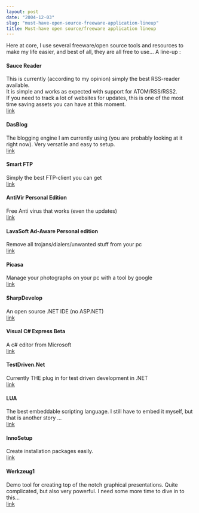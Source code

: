 ```yaml
---
layout: post
date: "2004-12-03"
slug: "must-have-open-source-freeware-application-lineup"
title: Must-have open source/freeware application lineup
---
```


<p>
Here at core, I use several freeware/open source tools and resources to make my life easier, and best of all, they are all free to use... A line-up : 
</p>
<h4>Sauce Reader</h4>
<p>
This is currently (according to my opinion) simply the best RSS-reader available.<br />
It is simple and works as expected with support for ATOM/RSS/RSS2.<br />
If you need to track a lot of websites for updates, this is one of the most time saving assets you can have at this moment.<br />
<a href="https://www.synop.com/Products/SauceReader/">link</a> 
</p>
<h4>DasBlog</h4>
<p>
The blogging engine I am currently using (you are probably looking at it right now). Very versatile and easy to setup. <br />
<a href="https://www.dasblog.net/">link</a> 
</p>
<h4>Smart FTP</h4>
<p>
Simply the best FTP-client you can get <br />
<a href="https://www.smartftp.com/">link</a> 
</p>
<h4>AntiVir Personal Edition</h4>
<p>
Free Anti virus that works (even the updates) <br />
<a href="https://www.free-av.com/">link</a> 
</p>
<h4>LavaSoft Ad-Aware Personal edition</h4>
<p>
Remove all trojans/dialers/unwanted stuff from your pc <br />
<a href="https://www.lavasoftusa.com/software/adaware/">link</a> 
</p>
<h4>Picasa</h4>
<p>
Manage your photographs on your pc with a tool by google <br />
<a href="https://www.picasa.com/">link</a> 
</p>
<h4>SharpDevelop</h4>
<p>
An open source .NET IDE (no ASP.NET) <br />
<a href="https://www.icsharpcode.net/OpenSource/SD/">link</a> 
</p>
<h4>Visual C# Express Beta</h4>
<p>
A c# editor from Microsoft <br />
<a href="https://lab.msdn.microsoft.com/express/vcsharp/default.aspx">link</a> 
</p>
<h4>TestDriven.Net</h4>
<p>
Currently THE plug in for test driven development in .NET <br />
<a href="https://www.testdriven.net/">link</a> 
</p>
<h4>LUA</h4>
<p>
The best embeddable scripting language. I still have to embed it myself, but that is another story ...<br />
<a href="https://www.lua.org/">link</a> 
</p>
<h4>InnoSetup</h4>
<p>
Create installation packages easily. <br />
<a href="https://www.jrsoftware.org/isinfo.php">link</a> 
</p>
<h4>Werkzeug1</h4>
<p>
Demo tool for creating top of the notch graphical presentations. Quite complicated, but also very powerful. I need some more time to dive in to this... <br />
<a href="https://www.theprodukkt.com/">link</a> 
</p>

